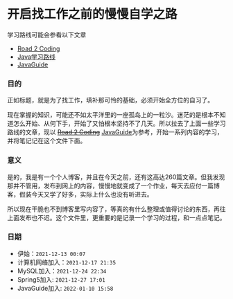 # 开启找工作之前的慢慢自学之路



学习路线可能会参看以下文章

- [Road 2 Coding](https://www.r2coding.com/#/)
- [Java学习路线](https://www.bilibili.com/read/cv5216534)
- [JavaGuide](https://javaguide.cn/java/basis/java基础知识总结/#)

 

### 目的

正如标题，就是为了找工作，填补那可怜的基础，必须开始全方位的自习了。

现在掌握的知识，可能还不如太平洋里的一座孤岛上的一粒沙。迷茫的是根本不知道怎么开始、从何下手，开始了又怕根本坚持不了几天。所以拉去了上面一些学习路线的文章，现以 ~~[Road 2 Coding](https://www.r2coding.com/#/)~~ [JavaGuide](https://javaguide.cn/java/basis/java基础知识总结/#)为参考，开始一系列内容的学习，并将笔记记在这个文件下面。



### 意义

是的，我是有一个个人博客，并且在今天之前，还有这高达260篇文章。但我发现那并不管用，发布到网上的内容，慢慢地就变成了一个作业，每天去应付一篇博客，假装今天又学了好多，实际上什么也没有听进去。

所以现在干脆也不到博客里写内容了，等真的有什么整理或值得讨论的东西，再往上面发布也不迟。这个文件里，更重要的是记录一个学习的过程，和一点点笔记。



### 日期

- 伊始：`2021-12-13 00:07` 
- 计算机网络加入：`2021-12-17 21:35`
- MySQL加入：`2021-12-24 22:34`
- Spring5加入: `2021-12-27 17:01`
- JavaGuide加入: `2022-01-10 15:58`


